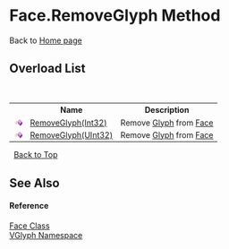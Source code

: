 # Face.RemoveGlyph Method 
Back to <a href="Home.md">Home page</a> 


## Overload List
&nbsp;<table><tr><th></th><th>Name</th><th>Description</th></tr><tr><td>![Public method](media/pubmethod.gif "Public method")</td><td><a href="M_VGlyph_Face_RemoveGlyph.md">RemoveGlyph(Int32)</a></td><td>
Remove <a href="T_VGlyph_Glyph.md">Glyph</a> from <a href="T_VGlyph_Face.md">Face</a></td></tr><tr><td>![Public method](media/pubmethod.gif "Public method")</td><td><a href="M_VGlyph_Face_RemoveGlyph_1.md">RemoveGlyph(UInt32)</a></td><td>
Remove <a href="T_VGlyph_Glyph.md">Glyph</a> from <a href="T_VGlyph_Face.md">Face</a></td></tr></table>&nbsp;
<a href="#face.removeglyph-method">Back to Top</a>

## See Also


#### Reference
<a href="T_VGlyph_Face.md">Face Class</a><br /><a href="N_VGlyph.md">VGlyph Namespace</a><br />